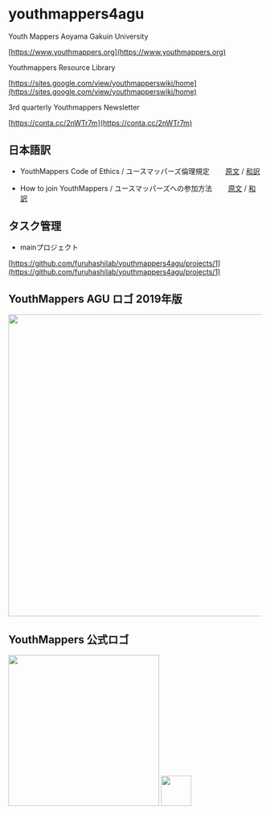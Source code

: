 # youthmappers4agu
Youth Mappers Aoyama Gakuin University

[https://www.youthmappers.org](https://www.youthmappers.org)

Youthmappers Resource Library

[https://sites.google.com/view/youthmapperswiki/home](https://sites.google.com/view/youthmapperswiki/home)

3rd quarterly Youthmappers Newsletter

[https://conta.cc/2nWTr7m](https://conta.cc/2nWTr7m)

<h2>日本語訳</h2>

+ YouthMappers Code of Ethics /  ユースマッパーズ倫理規定
　　[原文](https://github.com/furuhashilab/youthmappers4agu/blob/master/docs/YouthMappers%20Code%20of%20Ethics.pdf) / [和訳](https://github.com/furuhashilab/youthmappers4agu/blob/master/docs/Wcodeof.md)

+ How to join YouthMappers /  ユースマッパーズへの参加方法
　　[原文](https://github.com/furuhashilab/youthmappers4agu/blob/master/docs/How%20to%20join%20YouthMappers.md) /  [和訳](https://github.com/furuhashilab/youthmappers4agu/blob/master/docs/Whowto.md)



## タスク管理
* mainプロジェクト

[https://github.com/furuhashilab/youthmappers4agu/projects/1](https://github.com/furuhashilab/youthmappers4agu/projects/1)



## YouthMappers AGU ロゴ 2019年版

<img src="https://user-images.githubusercontent.com/416977/69696062-d7c7a600-1121-11ea-86e4-f2a18122aa82.jpg" width="600">


## YouthMappers 公式ロゴ

<img src="https://user-images.githubusercontent.com/416977/69695240-f8423100-111e-11ea-9fc5-167d00c20264.jpg" width="300">

<img src="https://user-images.githubusercontent.com/416977/69695243-f9735e00-111e-11ea-89e1-d4fe24ca0643.jpg" width="60">

